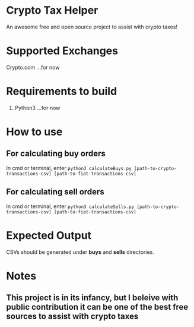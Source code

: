 # Crypto Tax Helper
An awesome free and open source project to assist with crypto taxes!

# Supported Exchanges
Crypto.com
...for now

# Requirements to build
1. Python3
...for now

# How to use
<h2>For calculating buy orders</h2>
In cmd or terminal, enter <code>python3 calculateBuys.py [path-to-crypto-transactions-csv] [path-to-fiat-transactions-csv]</code>
<h2>For calculating sell orders</h2>
In cmd or terminal, enter <code>python3 calculateSells.py [path-to-crypto-transactions-csv] [path-to-fiat-transactions-csv]</code>

# Expected Output
CSVs should be generated under <strong>buys</strong> and <strong>sells</strong> directories.

# Notes
<h2>This project is in its infancy, but I beleive with public contribution it can be one of the best free sources to assist with crypto taxes</h2>
